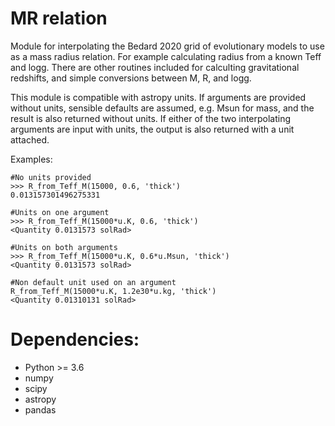 # MR relation

Module for interpolating the Bedard 2020 grid of evolutionary models to use as
a mass radius relation. For example calculating radius from a known Teff and
logg. There are other routines included for calculting gravitational redshifts,
and simple conversions between M, R, and logg. 

This module is compatible with astropy units. If arguments are provided without
units, sensible defaults are assumed, e.g. Msun for mass, and the result is also
returned without units. If either of the two interpolating arguments are input
with units, the output is also returned with a unit attached.

Examples:
```
#No units provided
>>> R_from_Teff_M(15000, 0.6, 'thick')
0.013157301496275331

#Units on one argument
>>> R_from_Teff_M(15000*u.K, 0.6, 'thick')
<Quantity 0.0131573 solRad>

#Units on both arguments
>>> R_from_Teff_M(15000*u.K, 0.6*u.Msun, 'thick')
<Quantity 0.0131573 solRad>

#Non default unit used on an argument
R_from_Teff_M(15000*u.K, 1.2e30*u.kg, 'thick')
<Quantity 0.01310131 solRad>
```

# Dependencies:
* Python >= 3.6
* numpy
* scipy
* astropy
* pandas

